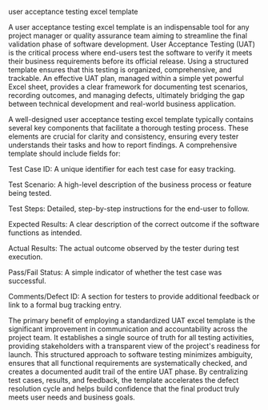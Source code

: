 user acceptance testing excel template


A user acceptance testing excel template is an indispensable tool for any project manager or quality assurance team aiming to streamline the final validation phase of software development. User Acceptance Testing (UAT) is the critical process where end-users test the software to verify it meets their business requirements before its official release. Using a structured template ensures that this testing is organized, comprehensive, and trackable. An effective UAT plan, managed within a simple yet powerful Excel sheet, provides a clear framework for documenting test scenarios, recording outcomes, and managing defects, ultimately bridging the gap between technical development and real-world business application.



A well-designed user acceptance testing excel template typically contains several key components that facilitate a thorough testing process. These elements are crucial for clarity and consistency, ensuring every tester understands their tasks and how to report findings. A comprehensive template should include fields for:




Test Case ID: A unique identifier for each test case for easy tracking.


Test Scenario: A high-level description of the business process or feature being tested.


Test Steps: Detailed, step-by-step instructions for the end-user to follow.


Expected Results: A clear description of the correct outcome if the software functions as intended.


Actual Results: The actual outcome observed by the tester during test execution.


Pass/Fail Status: A simple indicator of whether the test case was successful.


Comments/Defect ID: A section for testers to provide additional feedback or link to a formal bug tracking entry.





The primary benefit of employing a standardized UAT excel template is the significant improvement in communication and accountability across the project team. It establishes a single source of truth for all testing activities, providing stakeholders with a transparent view of the project's readiness for launch. This structured approach to software testing minimizes ambiguity, ensures that all functional requirements are systematically checked, and creates a documented audit trail of the entire UAT phase. By centralizing test cases, results, and feedback, the template accelerates the defect resolution cycle and helps build confidence that the final product truly meets user needs and business goals.

